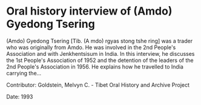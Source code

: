 # Oral history interview of (Amdo) Gyedong Tsering  
(Amdo) Gyedong Tsering [Tib. (A mdo) rgyas stong tshe ring] was a trader who was originally from Amdo. He was involved in the 2nd People's Association and with Jenkhentsisum in India. In this interview, he discusses the 1st People's Association of 1952 and the detention of the leaders of the 2nd People's Association in 1956. He explains how he travelled to India carrying the... 

Contributor: Goldstein, Melvyn C. - Tibet Oral History and Archive Project  

Date:
1993  

